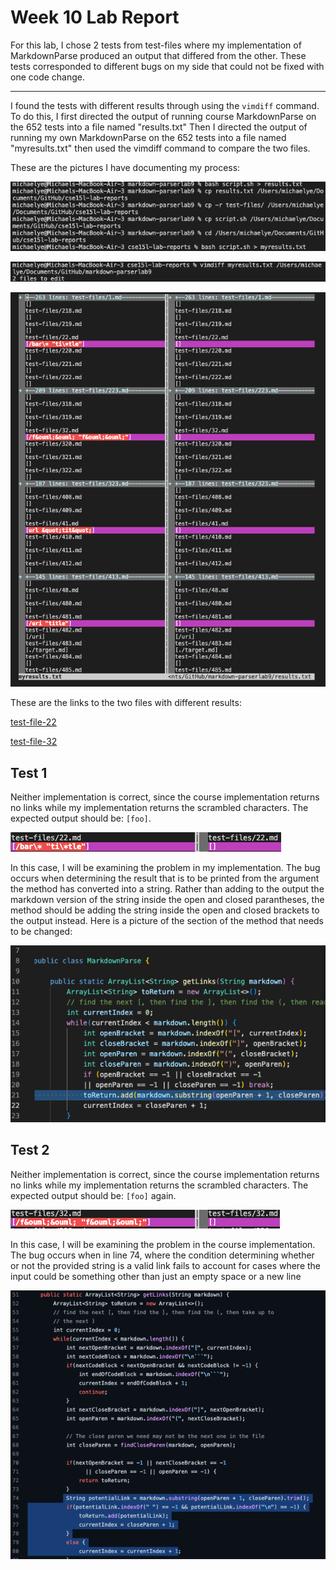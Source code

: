 # Week 10 Lab Report

For this lab, I chose 2 tests from test-files where my implementation of MarkdownParse produced an output that differed from the other. These tests corresponded to different bugs on my side that could not be fixed with one code change.

---

I found the tests with different results through using the `vimdiff` command. To do this, I first directed the output of running course MarkdownParse on the 652 tests into a file named "results.txt" Then I directed the output of running my own MarkdownParse on the 652 tests into a file named "myresults.txt" then used the vimdiff command to compare the two files.

These are the pictures I have documenting my process:

![Image](lab10prepare.png)

![Image](diffcommand.png)

![Image](vimdiff.png)

These are the links to the two files with different results:

[test-file-22](https://github.com/MichaelYe48/cse15l-lab-reports/blob/main/test-files/22.md)

[test-file-32](https://github.com/MichaelYe48/cse15l-lab-reports/blob/main/test-files/32.md)

## Test 1

Neither implementation is correct, since the course implementation returns no links while my implementation returns the scrambled characters. The expected output should be: `[foo]`.

![Image](test1output.png)

In this case, I will be examining the problem in my implementation. The bug occurs when determining the result that is to be printed from the argument the method has converted into a string. Rather than adding to the output the markdown version of the string inside the open and closed parantheses, the method should be adding the string inside the open and closed brackets to the output instead. Here is a picture of the section of the method that needs to be changed:

![Image](test1codeproblem.png)

## Test 2

Neither implementation is correct, since the course implementation returns no links while my implementation returns the scrambled characters. The expected output should be: `[foo]` again.

![Image](test2output.png)

In this case, I will be examining the problem in the course implementation. The bug occurs when in line 74, where the condition determining whether or not the provided string is a valid link fails to account for cases where the input could be something other than just an empty space or a new line

![Image](test2codeproblem.png)